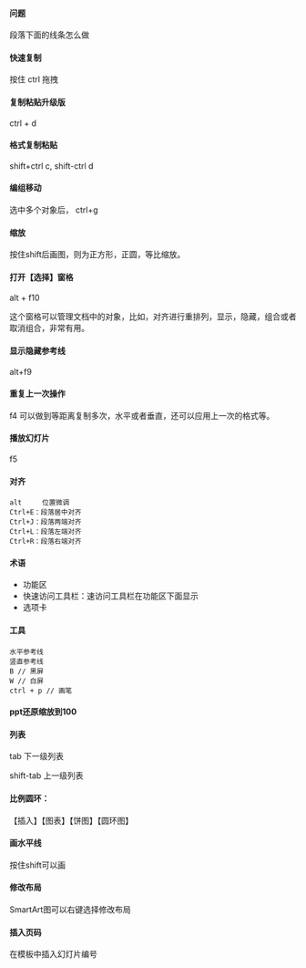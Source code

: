 #### 问题

段落下面的线条怎么做

#### 快速复制

按住 ctrl 拖拽

#### 复制粘贴升级版

ctrl + d

#### 格式复制粘贴

shift+ctrl c, shift-ctrl d

#### 编组移动

选中多个对象后， ctrl+g

#### 缩放

按住shift后画图，则为正方形，正圆，等比缩放。

#### 打开【选择】窗格

alt + f10 

这个窗格可以管理文档中的对象，比如，对齐进行重排列，显示，隐藏，组合或者取消组合，非常有用。

#### 显示隐藏参考线

alt+f9

#### 重复上一次操作

f4
可以做到等距离复制多次，水平或者垂直，还可以应用上一次的格式等。

#### 播放幻灯片

f5

#### 对齐
```
alt     位置微调
Ctrl+E：段落居中对齐
Ctrl+J：段落两端对齐
Ctrl+L：段落左端对齐
Ctrl+R：段落右端对齐
```

#### 术语

* 功能区
* 快速访问工具栏：速访问工具栏在功能区下面显示
* 选项卡

#### 工具
```
水平参考线
竖直参考线
B // 黑屏
W // 白屏
ctrl + p // 画笔
```
#### ppt还原缩放到100 

#### 列表 

tab	下一级列表

shift-tab	上一级列表

#### 比例圆环：
  
【插入】【图表】【饼图】【圆环图】

#### 画水平线
  
 按住shift可以画

#### 修改布局
  
SmartArt图可以右键选择修改布局

#### 插入页码
  
在模板中插入幻灯片编号
